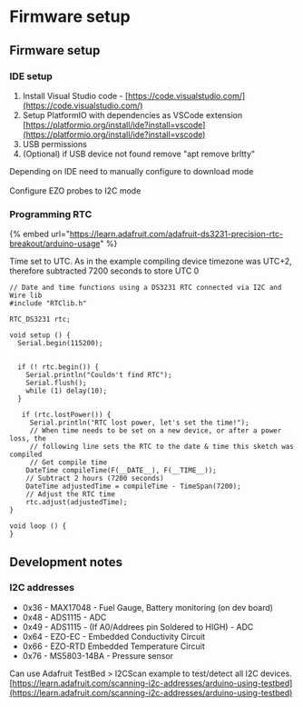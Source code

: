 # Firmware setup

## Firmware setup

### IDE setup

1. Install Visual Studio code - [https://code.visualstudio.com/](https://code.visualstudio.com/)
2. Setup PlatformIO with dependencies as VSCode extension [https://platformio.org/install/ide?install=vscode](https://platformio.org/install/ide?install=vscode)
3. USB permissions
4. (Optional) if USB device not found remove "apt remove brltty"

Depending on IDE need to manually configure to download mode\
\
Configure EZO probes to I2C mode



### Programming RTC

{% embed url="https://learn.adafruit.com/adafruit-ds3231-precision-rtc-breakout/arduino-usage" %}

Time set to UTC. As in the example compiling device timezone was UTC+2, therefore subtracted 7200 seconds to store UTC 0

```arduino
// Date and time functions using a DS3231 RTC connected via I2C and Wire lib
#include "RTClib.h"

RTC_DS3231 rtc;

void setup () {
  Serial.begin(115200);


  if (! rtc.begin()) {
    Serial.println("Couldn't find RTC");
    Serial.flush();
    while (1) delay(10);
  }

   if (rtc.lostPower()) {
     Serial.println("RTC lost power, let's set the time!");
     // When time needs to be set on a new device, or after a power loss, the
     // following line sets the RTC to the date & time this sketch was compiled
     // Get compile time
    DateTime compileTime(F(__DATE__), F(__TIME__));
    // Subtract 2 hours (7200 seconds)
    DateTime adjustedTime = compileTime - TimeSpan(7200);
    // Adjust the RTC time
    rtc.adjust(adjustedTime);
}

void loop () {
}
```





## Development notes

### I2C addresses

* 0x36 - MAX17048 - Fuel Gauge, Battery monitoring (on dev board)
* 0x48 - ADS1115 - ADC
* 0x49 - ADS1115 - (If A0/Addrees pin Soldered to HIGH) - ADC
* 0x64 - EZO-EC - Embedded Conductivity Circuit
* 0x66 - EZO-RTD Embedded Temperature Circuit
* 0x76 - MS5803-14BA - Pressure sensor

Can use Adafruit TestBed > I2CScan example to test/detect all I2C devices. [https://learn.adafruit.com/scanning-i2c-addresses/arduino-using-testbed](https://learn.adafruit.com/scanning-i2c-addresses/arduino-using-testbed)

